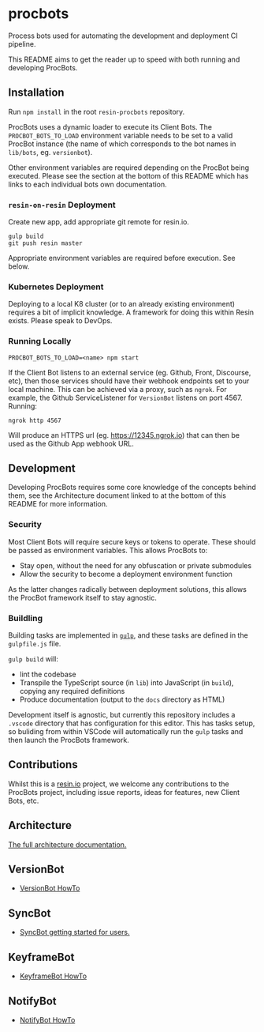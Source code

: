 # procbots

Process bots used for automating the development and deployment CI pipeline.

This README aims to get the reader up to speed with both running and developing ProcBots.

## Installation

Run `npm install` in the root `resin-procbots` repository.

ProcBots uses a dynamic loader to execute its Client Bots. The `PROCBOT_BOTS_TO_LOAD` environment variable needs to be set to a valid ProcBot instance (the name of which corresponds to the bot names in `lib/bots`, eg. `versionbot`).

Other environment variables are required depending on the ProcBot being executed. Please see the section at the bottom of this README which has links to each individual bots own documentation.

### `resin-on-resin` Deployment

Create new app, add appropriate git remote for resin.io.

```
gulp build
git push resin master
```

Appropriate environment variables are required before execution. See below.

### Kubernetes Deployment

Deploying to a local K8 cluster (or to an already existing environment) requires a bit of implicit knowledge. A framework for doing this within Resin exists. Please speak to DevOps.

### Running Locally

```
PROCBOT_BOTS_TO_LOAD=<name> npm start
```

If the Client Bot listens to an external service (eg. Github, Front, Discourse, etc), then those services should have their webhook endpoints set to your local machine. This can be achieved via a proxy, such as `ngrok`. For example, the Github ServiceListener for `VersionBot` listens on port 4567. Running:
```
ngrok http 4567
```
Will produce an HTTPS url (eg. https://12345.ngrok.io) that can then be used as the Github App webhook URL.

## Development

Developing ProcBots requires some core knowledge of the concepts behind them, see the Architecture document linked to at the bottom of this README for more information.

### Security

Most Client Bots will require secure keys or tokens to operate. These should be passed as environment variables. This allows ProcBots to:
* Stay open, without the need for any obfuscation or private submodules
* Allow the security to become a deployment environment function

As the latter changes radically between deployment solutions, this allows the ProcBot framework itself to stay agnostic.

### Buildling

Building tasks are implemented in [`gulp`](http://gulpjs.com/), and these tasks are defined in the `gulpfile.js` file.

`gulp build` will:
* lint the codebase
* Transpile the TypeScript source (in `lib`) into JavaScript (in `build`), copying any required definitions
* Produce documentation (output to the `docs` directory as HTML)

Development itself is agnostic, but currently this repository includes a `.vscode` directory that has configuration for this editor. This has tasks setup, so buliding from within VSCode will automatically run the `gulp` tasks and then launch the ProcBots framework.

## Contributions

Whilst this is a [resin.io](http://resin.io) project, we welcome any contributions to the ProcBots project, including issue reports, ideas for features, new Client Bots, etc.

## Architecture

[The full architecture documentation.](https://resin-io-modules.github.io/resin-procbots/media/Architecture/procbot-architecture.md)

## VersionBot

* [VersionBot HowTo](https://resin-io-modules.github.io/resin-procbots/media/VersionBot/versionbot.md)

## SyncBot

* [SyncBot getting started for users.](https://resin-io-modules.github.io/resin-procbots/media/SyncBot/syncbot-readme.md)

## KeyframeBot

* [KeyframeBot HowTo](https://resin-io-modules.github.io/resin-procbots/media/KeyframeBot/keyframebot.md)

## NotifyBot

* [NotifyBot HowTo](https://resin-io-modules.github.io/resin-procbots/media/NotifyBot/notifybot.md)
